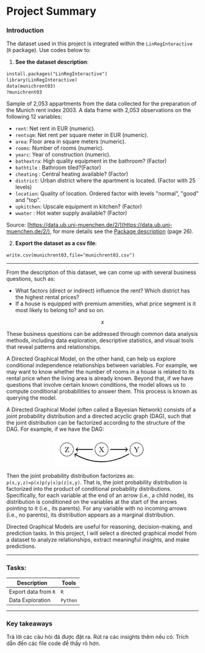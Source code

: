 # Project Summary
### Introduction

The dataset used in this project is integrated within the `LinRegInteractive` (`R` package). Use codes below to:

1. **See the dataset description**:


```{r}
install.packages("LinRegInteractive")
library(LinRegInteractive)
data(munichrent03)
?munichrent03
```
Sample of 2,053 appartments from the data collected for the preparation of the Munich rent index 2003. A data frame with 2,053 observations on the following 12 variables:
- `rent`: Net rent in EUR (numeric).
- `rentsqm`: Net rent per square meter in EUR (numeric).
- `area`: Floor area in square meters (numeric).
- `rooms`: Number of rooms (numeric).
- `yearc`: Year of construction (numeric).
- `bathextra`: High quality equipment in the bathroom? (Factor)
- `bathtile` : Bathroom tiled?(Factor)
- `cheating` : Central heating available? (Factor)
- `district`: Urban district where the apartment is located. (Factor with 25 levels)
- `location`: Quality of location. Ordered factor with levels "normal", "good" and "top".
- `upkitchen`: Upscale equipment in kitchen? (Factor)
- `wwater` : Hot water supply available? (Factor)

Source: [https://data.ub.uni-muenchen.de/2/](https://data.ub.uni-muenchen.de/2/), for more details see the [Package description](https://cran.r-project.org/web/packages/LinRegInteractive/LinRegInteractive.pdf) (page 26).

2. **Export the dataset as a csv file**:

```{r}
write.csv(munichrent03,file="munichrent03.csv")
```

--- 

From the description of this dataset, we can come up with several business questions, such as: 

- What factors (direct or indirect) influence the rent? Which district has the highest rental prices?
- If a house is equipped with premium amenities, what price segment is it most likely to belong to? and so on. 

$$ 
x
$$

These business questions can be addressed through common data analysis methods, including data exploration, descriptive statistics, and visual tools that reveal patterns and relationships. 

A Directed Graphical Model, on the other hand, can help us explore conditional independence relationships between variables. For example, we may want to know whether the number of rooms in a house is related to its rental price when the living area is already known. Beyond that, if we have questions that involve certain known conditions, the model allows us to compute conditional probabilities to answer them. This process is known as querying the model.

A Directed Graphical Model (often called a Bayesian Network) consists of a joint probability distribution and a directed acyclic graph (DAG), such that the joint distribution can be factorized according to the structure of the DAG. For example, if we have the DAG:
<p align="center">
  <img src="intro_DAG.png" alt="Directed Graphical Models" width="250"/>
</p>

Then the joint probability distribution factorizes as: `p(x,y,z)=p(x)p(y|x)p(z|x,y)`. That is, the joint probability distribution is factorized into the product of conditional probability distributions. Specifically, for each variable at the end of an arrow (i.e., a child node), its distribution is conditioned on the variables at the start of the arrows pointing to it (i.e., its parents). For any variable with no incoming arrows (i.e., no parents), its distribution appears as a marginal distribution. 

Directed Graphical Models are useful for reasoning, decision-making, and prediction tasks. In this project, I will select a directed graphical model from a dataset to analyze relationships, extract meaningful insights, and make predictions.

---

### Tasks:
| Description | Tools|
|--|--|
|Export data from `R`| `R`|
|Data Exploration | `Python`|

---

### Key takeaways
Trả lời các câu hỏi đã được đặt ra. Rút ra các insights thêm nếu có. Trích dẫn đến các file code để thấy rõ hơn.
